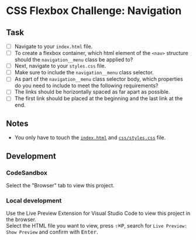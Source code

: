 # CSS Flexbox Challenge: Navigation

## Task

- [ ] Navigate to your `index.html` file.
- [ ] To create a flexbox container, which html element of the `<nav>` structure should the `navigation__menu` class be applied to?
- [ ] Next, navigate to your `styles.css` file.
- [ ] Make sure to include the `navigation__menu` class selector.
- [ ] As part of the `navigation__menu` class selector body, which properties do you need to include to meet the following requirements?
- [ ] The links should be horizontally spaced as far apart as possible.
- [ ] The first link should be placed at the beginning and the last link at the end.

## Notes

- You only have to touch the [`index.html`](index.html) and [`css/styles.css`](./css/styles.css) file.

## Development

### CodeSandbox

Select the "Browser" tab to view this project.

### Local development

Use the Live Preview Extension for Visual Studio Code to view this project in the browser.  
Select the HTML file you want to view, press <kbd>⇧</kbd><kbd>⌘</kbd><kbd>P</kbd>, search for `Live Preview: Show Preview` and confirm with <kbd>Enter</kbd>.
